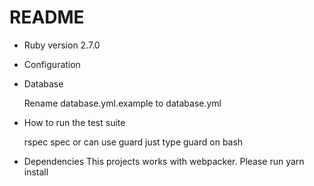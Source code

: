 # README

* Ruby version 2.7.0

* Configuration


* Database

  Rename database.yml.example to database.yml


* How to run the test suite

  rspec spec or can use guard just type guard on bash


* Dependencies
This projects works with webpacker. Please run yarn install
